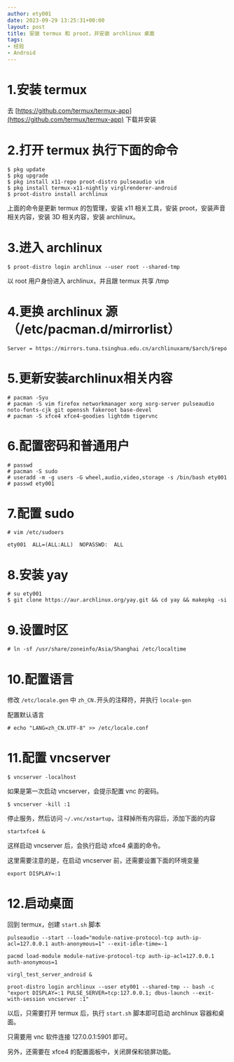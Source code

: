 ```yaml
---
author: ety001
date: 2023-09-29 13:25:31+00:00
layout: post
title: 安装 termux 和 proot，并安装 archlinux 桌面
tags:
- 经验
- Android
---
```


# 1.安装 termux
去 [https://github.com/termux/termux-app](https://github.com/termux/termux-app) 下载并安装

# 2.打开 termux 执行下面的命令
```
$ pkg update
$ pkg upgrade
$ pkg install x11-repo proot-distro pulseaudio vim
$ pkg install termux-x11-nightly virglrenderer-android
$ proot-distro install archlinux
```
上面的命令是更新 termux 的包管理，安装 x11 相关工具，安装 proot，安装声音相关内容，安装 3D 相关内容，安装 archlinux。

# 3.进入 archlinux
```
$ proot-distro login archlinux --user root --shared-tmp
```
以 root 用户身份进入 archlinux，并且跟 termux 共享 /tmp

# 4.更换 archlinux 源（/etc/pacman.d/mirrorlist）
```
Server = https://mirrors.tuna.tsinghua.edu.cn/archlinuxarm/$arch/$repo
```

# 5.更新安装archlinux相关内容
```
# pacman -Syu
# pacman -S vim firefox networkmanager xorg xorg-server pulseaudio noto-fonts-cjk git openssh fakeroot base-devel
# pacman -S xfce4 xfce4-goodies lightdm tigervnc
```

# 6.配置密码和普通用户
```
# passwd
# pacman -S sudo
# useradd -m -g users -G wheel,audio,video,storage -s /bin/bash ety001
# passwd ety001
```

# 7.配置 sudo
```
# vim /etc/sudoers

ety001  ALL=(ALL:ALL)  NOPASSWD:  ALL
```

# 8.安装 yay
```
# su ety001
$ git clone https://aur.archlinux.org/yay.git && cd yay && makepkg -si
```

# 9.设置时区
```
# ln -sf /usr/share/zoneinfo/Asia/Shanghai /etc/localtime
```

# 10.配置语言

修改 `/etc/locale.gen` 中 `zh_CN.`开头的注释符，并执行 `locale-gen`

配置默认语言

```
# echo "LANG=zh_CN.UTF-8" >> /etc/locale.conf
```

# 11.配置 vncserver

```
$ vncserver -localhost
```
如果是第一次启动 vncserver，会提示配置 vnc 的密码。

```
$ vncserver -kill :1
```

停止服务，然后访问 `~/.vnc/xstartup`，注释掉所有内容后，添加下面的内容

```
startxfce4 &
```

这样启动 vncserver 后，会执行启动 xfce4 桌面的命令。

这里需要注意的是，在启动 vncserver 前，还需要设置下面的环境变量

```
export DISPLAY=:1
```

# 12.启动桌面

回到 termux，创建 `start.sh` 脚本

```
pulseaudio --start --load="module-native-protocol-tcp auth-ip-acl=127.0.0.1 auth-anonymous=1" --exit-idle-time=-1

pacmd load-module module-native-protocol-tcp auth-ip-acl=127.0.0.1 auth-anonymous=1

virgl_test_server_android &

proot-distro login archlinux --user ety001 --shared-tmp -- bash -c "export DISPLAY=:1 PULSE_SERVER=tcp:127.0.0.1; dbus-launch --exit-with-session vncserver :1"
```

以后，只需要打开 termux 后，执行 `start.sh` 脚本即可启动 archlinux 容器和桌面。

只需要用 vnc 软件连接 127.0.0.1:5901 即可。

另外，还需要在 xfce4 的配置面板中，关闭屏保和锁屏功能。
